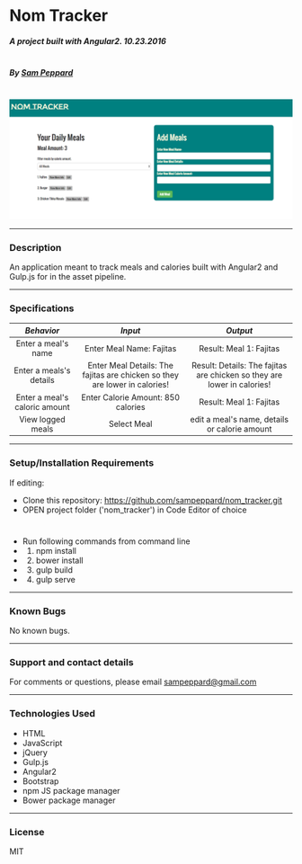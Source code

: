 # **Nom Tracker**

##### A project built with Angular2. 10.23.2016
#
##### By [Sam Peppard](https://github.com/sampeppard)
#
![screenshot of project main page](resources/images/demo-screenshot.jpg)

----
### **Description**

An application meant to track meals and calories built with Angular2 and Gulp.js for in the asset pipeline.

----
### **Specifications**
| _Behavior_ | _Input_ | _Output_ |
|:---------------------------------------------------------------------:|:---------------------------------------------------------------------------:|:-------------------------------------------------------------------------------------------------------------------:|
| Enter a meal's name | Enter Meal Name: Fajitas | Result: Meal 1: Fajitas |
| Enter a meals's details | Enter Meal Details: The fajitas are chicken so they are lower in calories! | Result: Details: The fajitas are chicken so they are lower in calories! |
| Enter a meal's caloric amount | Enter Calorie Amount: 850 calories | Result: Meal 1: Fajitas |
| View logged meals | Select Meal | edit a meal's name, details or calorie amount |

----
### **Setup/Installation Requirements**

If editing:
* Clone this repository: https://github.com/sampeppard/nom_tracker.git
* OPEN project folder ('nom_tracker') in Code Editor of choice
#
* Run following commands from command line
* 1. npm install
* 2. bower install
* 3. gulp build
* 4. gulp serve


----

### **Known Bugs**

No known bugs.

----
### **Support and contact details**

For comments or questions, please email sampeppard@gmail.com

----
### **Technologies Used**

* HTML
* JavaScript
* jQuery
* Gulp.js
* Angular2
* Bootstrap
* npm JS package manager
* Bower package manager
----
### **License**

MIT
